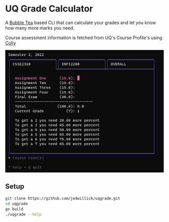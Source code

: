 # UQ Grade Calculator

A [Bubble Tea][bubbletea] based CLI that can calculate your grades and let you
know how many more marks you need.

Course assessment information is fetched from UQ's Course Profile's using [Colly][colly]

![example](example.png)

## Setup

```sh
git clone https://github.com/jedwillick/uqgrade.git
cd uqgrade
go build
./uqgrade --help
```

[bubbletea]: https://github.com/charmbracelet/bubbletea
[colly]: https://github.com/gocolly/colly

